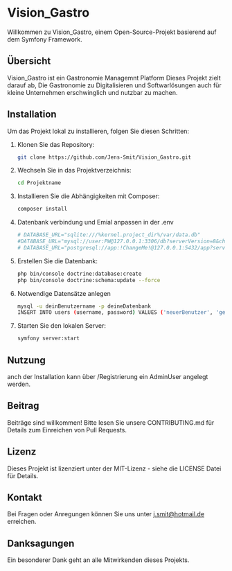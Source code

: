 # Vision_Gastro

Willkommen zu Vision_Gastro, einem Open-Source-Projekt basierend auf dem Symfony Framework.

## Übersicht

Vision_Gastro ist ein Gastronomie Managemnt Platform Dieses Projekt zielt darauf ab, Die Gastronomie zu Digitalisieren und Softwarlösungen auch für kleine Unternehmen erschwinglich und nutzbar zu machen.

## Installation

Um das Projekt lokal zu installieren, folgen Sie diesen Schritten:

1. Klonen Sie das Repository:
    ```bash
    git clone https://github.com/Jens-Smit/Vision_Gastro.git
    ```
2. Wechseln Sie in das Projektverzeichnis:
    ```bash
    cd Projektname
    ```
3. Installieren Sie die Abhängigkeiten mit Composer:
    ```bash
    composer install
    ```
4. Datenbank verbindung und Emial anpassen in der .env
     ```bash
   # DATABASE_URL="sqlite:///%kernel.project_dir%/var/data.db"
   #DATABASE_URL="mysql://user:PW@127.0.0.1:3306/db?serverVersion=8&charset=utf8mb4"
   # DATABASE_URL="postgresql://app:!ChangeMe!@127.0.0.1:5432/app?serverVersion=14&charset=utf8"
    ```
5. Erstellen Sie die Datenbank:
    ```bash
    php bin/console doctrine:database:create
    php bin/console doctrine:schema:update --force
    ```
6. Notwendige Datensätze anlegen
    ```bash
    mysql -u deinBenutzername -p deineDatenbank
    INSERT INTO users (username, password) VALUES ('neuerBenutzer', 'geheimesPasswort');
    ```
7. Starten Sie den lokalen Server:
    ```bash
    symfony server:start
    ```

## Nutzung

anch der Installation kann über /Registrierung ein AdminUser angelegt werden.

## Beitrag

Beiträge sind willkommen! Bitte lesen Sie unsere CONTRIBUTING.md für Details zum Einreichen von Pull Requests.

## Lizenz

Dieses Projekt ist lizenziert unter der MIT-Lizenz - siehe die LICENSE Datei für Details.

## Kontakt

Bei Fragen oder Anregungen können Sie uns unter j.smit@hotmail.de erreichen.

## Danksagungen

Ein besonderer Dank geht an alle Mitwirkenden dieses Projekts.

